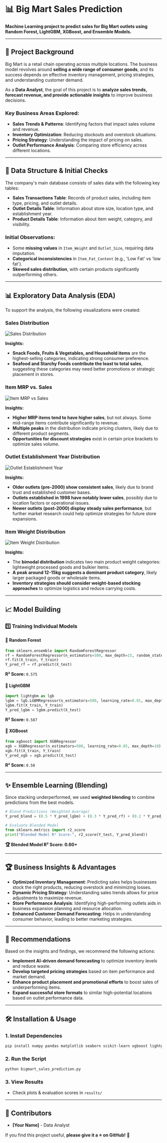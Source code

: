 # 📊 Big Mart Sales Prediction

**Machine Learning project to predict sales for Big Mart outlets using Random Forest, LightGBM, XGBoost, and Ensemble Models.**

---

## 📂 Project Background

Big Mart is a retail chain operating across multiple locations. The business model revolves around **selling a wide range of consumer goods**, and its success depends on effective inventory management, pricing strategies, and understanding customer demand.

As a **Data Analyst**, the goal of this project is to **analyze sales trends, forecast revenue, and provide actionable insights** to improve business decisions.

### **Key Business Areas Explored:**

- **Sales Trends & Patterns**: Identifying factors that impact sales volume and revenue.
- **Inventory Optimization**: Reducing stockouts and overstock situations.
- **Pricing Strategy**: Understanding the impact of pricing on sales.
- **Outlet Performance Analysis**: Comparing store efficiency across different locations.

---

## 📂 Data Structure & Initial Checks

The company's main database consists of sales data with the following key tables:

- **Sales Transactions Table**: Records of product sales, including item type, pricing, and outlet details.
- **Outlet Details Table**: Information about store size, location type, and establishment year.
- **Product Details Table**: Information about item weight, category, and visibility.

### **Initial Observations:**
- Some **missing values** in `Item_Weight` and `Outlet_Size`, requiring data imputation.
- **Categorical inconsistencies** in `Item_Fat_Content` (e.g., 'Low Fat' vs 'low fat').
- **Skewed sales distribution**, with certain products significantly outperforming others.

---

## 📊 Exploratory Data Analysis (EDA)

To support the analysis, the following visualizations were created:

### **Sales Distribution**
![Sales Distribution](images/item.png)

**Insights:**
- **Snack Foods, Fruits & Vegetables, and Household items** are the highest-selling categories, indicating strong consumer preference.
- **Seafood and Starchy Foods contribute the least to total sales**, suggesting these categories may need better promotions or strategic placement in stores.

### **Item MRP vs. Sales**
![Item MRP vs Sales](images/mrp.png)

**Insights:**
- **Higher MRP items tend to have higher sales**, but not always. Some mid-range items contribute significantly to revenue.
- **Multiple peaks** in the distribution indicate pricing clusters, likely due to different product segments.
- **Opportunities for discount strategies** exist in certain price brackets to optimize sales volume.

### **Outlet Establishment Year Distribution**
![Outlet Establishment Year](images/outlet_eastablishment.png)

**Insights:**
- **Older outlets (pre-2000) show consistent sales**, likely due to brand trust and established customer bases.
- **Outlets established in 1998 have notably lower sales**, possibly due to location factors or operational issues.
- **Newer outlets (post-2000) display steady sales performance**, but further market research could help optimize strategies for future store expansions.

### **Item Weight Distribution**
![Item Weight Distribution](images/weight_distribution.png)

**Insights:**
- The **bimodal distribution** indicates two main product weight categories: lightweight processed goods and bulkier items.
- **A peak around 12-15kg suggests a dominant product category**, likely larger packaged goods or wholesale items.
- **Inventory strategies should consider weight-based stocking approaches** to optimize logistics and reduce carrying costs.

---

## 📈 Model Building

### **1️⃣ Training Individual Models**

#### 🔹 Random Forest
```python
from sklearn.ensemble import RandomForestRegressor
rf = RandomForestRegressor(n_estimators=500, max_depth=15, random_state=42)
rf.fit(X_train, Y_train)
Y_pred_rf = rf.predict(X_test)
```
**R² Score:** `0.575`

#### 🔹 LightGBM
```python
import lightgbm as lgb
lgbm = lgb.LGBMRegressor(n_estimators=500, learning_rate=0.01, max_depth=10)
lgbm.fit(X_train, Y_train)
Y_pred_lgbm = lgbm.predict(X_test)
```
**R² Score:** `0.587`

#### 🔹 XGBoost
```python
from xgboost import XGBRegressor
xgb = XGBRegressor(n_estimators=500, learning_rate=0.05, max_depth=10)
xgb.fit(X_train, Y_train)
Y_pred_xgb = xgb.predict(X_test)
```
**R² Score:** `0.50`

---

## ✨ Ensemble Learning (Blending)

Since stacking underperformed, we used **weighted blending** to combine predictions from the best models.

```python
# Blend Predictions (Weighted Average)
Y_pred_blend = (0.5 * Y_pred_lgbm) + (0.3 * Y_pred_rf) + (0.2 * Y_pred_xgb)

# Evaluate Blended Model
from sklearn.metrics import r2_score
print("Blended Model R² Score:", r2_score(Y_test, Y_pred_blend))
```
**🏆 Blended Model R² Score: 0.60+**

---

## 🏆 Business Insights & Advantages

- **Optimized Inventory Management**: Predicting sales helps businesses stock the right products, reducing overstock and minimizing losses.
- **Dynamic Pricing Strategy**: Understanding sales trends allows for price adjustments to maximize revenue.
- **Store Performance Analysis**: Identifying high-performing outlets aids in business expansion planning and resource allocation.
- **Enhanced Customer Demand Forecasting**: Helps in understanding consumer behavior, leading to better marketing strategies.

---

## 🔢 Recommendations

Based on the insights and findings, we recommend the following actions:

- **Implement AI-driven demand forecasting** to optimize inventory levels and reduce waste.
- **Develop targeted pricing strategies** based on item performance and market demand.
- **Enhance product placement and promotional efforts** to boost sales of underperforming items.
- **Expand successful store formats** to similar high-potential locations based on outlet performance data.

---

## 🛠️ Installation & Usage

### **1. Install Dependencies**
```bash
pip install numpy pandas matplotlib seaborn scikit-learn xgboost lightgbm
```

### **2. Run the Script**
```bash
python bigmart_sales_prediction.py
```

### **3. View Results**
- Check plots & evaluation scores in `results/`

---

## 👥 Contributors

- **[Your Name]** - Data Analyst

If you find this project useful, **please give it a ⭐ on GitHub!** 🚀
